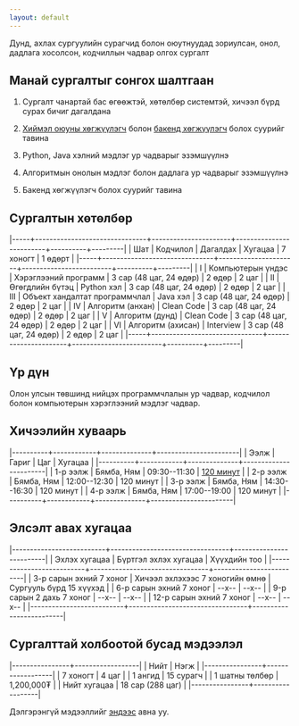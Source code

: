 ```yaml
---
layout: default
---
```


Дунд, ахлах сургуулийн сурагчид болон оюутнуудад зориулсан, онол, дадлага хосолсон, кодчиллын чадвар олгох сургалт

## Манай сургалтыг сонгох шалтгаан

1. Сургалт чанартай бас өгөөжтэй, хөтөлбөр системтэй, хичээл бүрд сурах бичиг дагалдана
   
1. [Хиймэл оюуны хөгжүүлэгч](/faq#ai) болон [бакенд хөгжүүлэгч](/backend) болох суурийг тавина

1. Python, Java хэлний мэдлэг ур чадварыг эзэмшүүлнэ

1. Алгоритмын онолын мэдлэг болон дадлага ур чадварыг эзэмшүүлнэ

1. Бакенд хөгжүүлэгч болох суурийг тавина

## Сургалтын хөтөлбөр

|-----+-------------------------------+----------------------+-------------------------+----------+---------|
| Шат | Кодчилол                      | Дагалдах             | Хугацаа                 | 7 хоногт | 1 өдөрт |
|-----+-------------------------------+----------------------+-------------------------+----------+---------|
| I   | Компьютерын үндэс             | Хэрэглээний программ | 3 сар (48 цаг, 24 өдөр) | 2 өдөр   | 2 цаг   |
| II  | Өгөгдлийн бүтэц               | Python хэл           | 3 сар (48 цаг, 24 өдөр) | 2 өдөр   | 2 цаг   |
| III | Объект хандалтат программчлал | Java хэл             | 3 сар (48 цаг, 24 өдөр) | 2 өдөр   | 2 цаг   |
| IV  | Алгоритм (анхан)              | Clean Code           | 3 сар (48 цаг, 24 өдөр) | 2 өдөр   | 2 цаг   |
| V   | Алгоритм (дунд)               | Clean Code           | 3 сар (48 цаг, 24 өдөр) | 2 өдөр   | 2 цаг   |
| VI  | Алгоритм (ахисан)             | Interview            | 3 сар (48 цаг, 24 өдөр) | 2 өдөр   | 2 цаг   |
|-----+-------------------------------+----------------------+-------------------------+----------+---------|

## Үр дүн

Олон улсын төвшинд нийцэх программчлалын ур чадвар, кодчилол болон компьютерын хэрэглээний мэдлэг чадвар.

## Хичээлийн хуваарь

|----------+------------+--------------+-----------------------|
| Ээлж     | Гариг      |          Цаг | Хугацаа               |
|----------+------------+--------------+-----------------------|
| 1-р ээлж | Бямба, Ням | 09:30--11:30 | [120 минут](/faq#120) |
| 2-р ээлж | Бямба, Ням | 12:00--12:30 | 120 минут             |
| 3-р ээлж | Бямба, Ням | 14:30--16:30 | 120 минут             |
| 4-р ээлж | Бямба, Ням | 17:00--19:00 | 120 минут             |
|----------+------------+--------------+-----------------------|

## Элсэлт авах хугацаа

|--------------------------+---------------------------------+-------------------------|
| Эхлэх хугацаа            | Бүртгэл эхлэх хугацаа           | Хүүхдийн тоо            |
|--------------------------+---------------------------------+-------------------------|
| 3-р сарын эхний 7 хоног  | Хичээл эхлэхээс 7 хоногийн өмнө | Сургууль бүрд 15 хүүхэд |
| 6-р сарын эхний 7 хоног  | --x--                           | --x--                   |
| 9-р сарын 2 дахь 7 хоног | --x--                           | --x--                   |
| 12-р сарын эхний 7 хоног | --x--                           | --x--                   |
|--------------------------+---------------------------------+-------------------------|

## Сургалттай холбоотой бусад мэдээлэл

|----------------+------------------|
| Нийт           | Нэгж             |
|----------------+------------------|
| 7 хоногт       | 4 цаг            |
| 1 ангид        | 15 сурагч        |
| 1 шатны төлбөр | 1,200,000₮       |
| Нийт хугацаа   | 18 сар (288 цаг) |
|----------------+------------------|

Дэлгэрэнгүй мэдээллийг [эндээс](./faq) авна уу.
